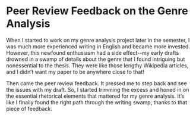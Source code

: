 # Peer Review Feedback on the Genre Analysis

When I started to work on my genre analysis project later in the semester, I was much more experienced writing in English and became more invested.
However, this newfound enthusiasm had a side effect--my early drafts drowned in a swamp of details about the genre that I found intriguing but nonessential to the thesis. 
They were like those lengthy Wikipedia articles, and I didn’t want my paper to be anywhere close to that!

Then came the peer review feedback. 
It pressed me to step back and see the issues with my draft. 
So, I started trimming the excess and honed in on the essential rhetorical elements that mattered for my genre analysis. 
It’s like I finally found the right path through the writing swamp, thanks to that piece of feedback.

